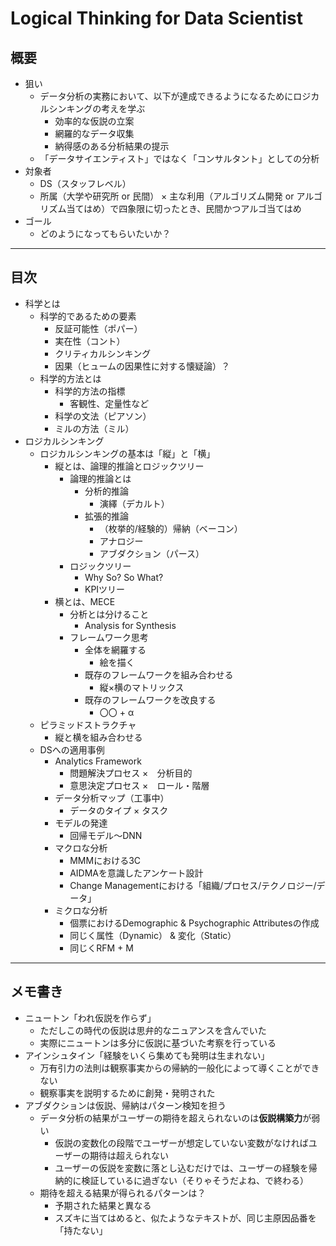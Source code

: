 # Logical Thinking for Data Scientist
## 概要
 - 狙い
    - データ分析の実務において、以下が達成できるようになるためにロジカルシンキングの考えを学ぶ
       - 効率的な仮説の立案
       - 網羅的なデータ収集
       - 納得感のある分析結果の提示
    - 「データサイエンティスト」ではなく「コンサルタント」としての分析
 - 対象者
    - DS（スタッフレベル）
    - 所属（大学や研究所 or 民間） × 主な利用（アルゴリズム開発 or アルゴリズム当てはめ）で四象限に切ったとき、民間かつアルゴ当てはめ
 - ゴール
    - どのようになってもらいたいか？

----

## 目次
 - 科学とは
    - 科学的であるための要素
       - 反証可能性（ポパー）
       - 実在性（コント）
       - クリティカルシンキング
       - 因果（ヒュームの因果性に対する懐疑論）？
    - 科学的方法とは
       - 科学的方法の指標
          - 客観性、定量性など
       - 科学の文法（ピアソン）
       - ミルの方法（ミル）
 - ロジカルシンキング
    - ロジカルシンキングの基本は「縦」と「横」
       - 縦とは、論理的推論とロジックツリー
          - 論理的推論とは
             - 分析的推論
                - 演繹（デカルト）
             - 拡張的推論
                - （枚挙的/経験的）帰納（ベーコン）
                - アナロジー
                - アブダクション（パース）
          - ロジックツリー
             - Why So? So What?
             - KPIツリー
       - 横とは、MECE
          - 分析とは分けること
             - Analysis for Synthesis
          - フレームワーク思考
             - 全体を網羅する
                - 絵を描く
             - 既存のフレームワークを組み合わせる
                - 縦×横のマトリックス
             - 既存のフレームワークを改良する
                - 〇〇 + α
    - ピラミッドストラクチャ
       - 縦と横を組み合わせる
    - DSへの適用事例
       - Analytics Framework
          - 問題解決プロセス ×　分析目的
          - 意思決定プロセス ×　ロール・階層          
       - データ分析マップ（工事中）
          - データのタイプ × タスク
       - モデルの発達
          - 回帰モデル〜DNN
       - マクロな分析
          - MMMにおける3C
          - AIDMAを意識したアンケート設計
          - Change Managementにおける「組織/プロセス/テクノロジー/データ」
       - ミクロな分析
          - 個票におけるDemographic & Psychographic Attributesの作成
          - 同じく属性（Dynamic） & 変化（Static）
          - 同じくRFM + M

----

## メモ書き
 - ニュートン「われ仮説を作らず」
    - ただしこの時代の仮説は思弁的なニュアンスを含んでいた
    - 実際にニュートンは多分に仮説に基づいた考察を行っている
 - アインシュタイン「経験をいくら集めても発明は生まれない」
    - 万有引力の法則は観察事実からの帰納的一般化によって導くことができない
    - 観察事実を説明するために創発・発明された
 - アブダクションは仮説、帰納はパターン検知を担う
    - データ分析の結果がユーザーの期待を超えられないのは**仮説構築力**が弱い
       - 仮説の変数化の段階でユーザーが想定していない変数がなければユーザーの期待は超えられない
       - ユーザーの仮説を変数に落とし込むだけでは、ユーザーの経験を帰納的に検証しているに過ぎない（そりゃそうだよね、で終わる）
    - 期待を超える結果が得られるパターンは？
       - 予期された結果と異なる
       - スズキに当てはめると、似たようなテキストが、同じ主原因品番を「持たない」

